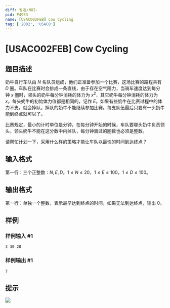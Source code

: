 ```yaml
---
diff: 省选/NOI-
pid: P4953
name: [USACO02FEB] Cow Cycling
tag: ['2002', 'USACO']
---
```

# [USACO02FEB] Cow Cycling
## 题目描述

奶牛自行车队由 $N$ 名队员组成，他们正准备参加一个比赛，这场比赛的路程共有 $D$ 圈。车队在比赛时会排成一条直线，由于存在空气阻力，当骑车速度达到每分钟 $x$ 圈时，领头的奶牛每分钟消耗的体力为 $x^2$，其它奶牛每分钟消耗的体力为 $x$。每头奶牛的初始体力值都是相同的，记作 $E$。如果有些奶牛在比赛过程中的体力不支，就会掉队，掉队的奶牛不能继续参加比赛。每支队伍最后只要有一头奶牛能到终点就可以了。

比赛规定，最小的计时单位是分钟，在每分钟开始的时候，车队要哪头奶牛负责领头，领头奶牛不能在这分数中内掉队，每分钟骑过的圈数也必须是整数。

请帮忙计划一下，采用什么样的策略才能让车队以最快的时间到达终点？
## 输入格式

第一行：三个正整数：$N, E, D$。$1 \leq N \leq 20$，$1 \leq E \leq 100$，$1 \leq D \leq 100$。
## 输出格式

第一行：单独一个整数，表示最早达到终点的时间，如果无法到达终点，输出 $0$。
## 样例

### 样例输入 #1
```
3 30 20
```
### 样例输出 #1
```
7
```
## 提示

![](https://cdn.luogu.com.cn/upload/image_hosting/spwg7uf6.png)
